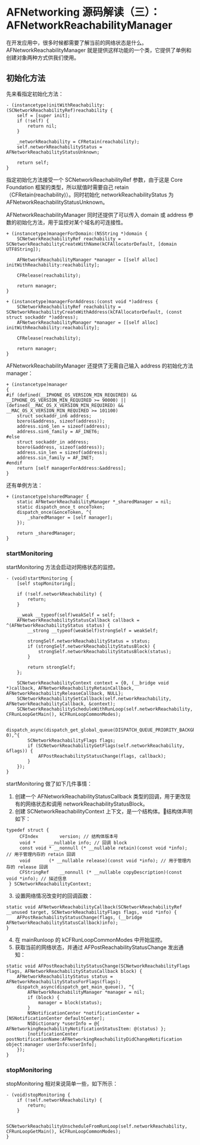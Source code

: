 # AFNetworking 源码解读（三）：AFNetworkReachabilityManager

在开发应用中，很多时候都需要了解当前的网络状态是什么。AFNetworkReachabilityManager 就是提供这样功能的一个类，它提供了单例和创建对象两种方式供我们使用。

## 初始化方法

先来看指定初始化方法：

```objc
- (instancetype)initWithReachability:(SCNetworkReachabilityRef)reachability {
    self = [super init];
    if (!self) {
        return nil;
    }

    _networkReachability = CFRetain(reachability);
    self.networkReachabilityStatus = AFNetworkReachabilityStatusUnknown;

    return self;
}
```

指定初始化方法接受一个 SCNetworkReachabilityRef 参数，由于这是 Core Foundation 框架的类型，所以赋值时需要自己 retain（CFRetain(reachability)）。同时初始化 networkReachabilityStatus 为 AFNetworkReachabilityStatusUnknown。

AFNetworkReachabilityManager 同时还提供了可以传入 domain 或 address 参数的初始化方法，用于监控对某个域名的可连接性。

```objc
+ (instancetype)managerForDomain:(NSString *)domain {
    SCNetworkReachabilityRef reachability = SCNetworkReachabilityCreateWithName(kCFAllocatorDefault, [domain UTF8String]);

    AFNetworkReachabilityManager *manager = [[self alloc] initWithReachability:reachability];
    
    CFRelease(reachability);

    return manager;
}

+ (instancetype)managerForAddress:(const void *)address {
    SCNetworkReachabilityRef reachability = SCNetworkReachabilityCreateWithAddress(kCFAllocatorDefault, (const struct sockaddr *)address);
    AFNetworkReachabilityManager *manager = [[self alloc] initWithReachability:reachability];

    CFRelease(reachability);
    
    return manager;
}
```

AFNetworkReachabilityManager 还提供了无需自己输入 address 的初始化方法 manager：

```objc
+ (instancetype)manager
{
#if (defined(__IPHONE_OS_VERSION_MIN_REQUIRED) && __IPHONE_OS_VERSION_MIN_REQUIRED >= 90000) || (defined(__MAC_OS_X_VERSION_MIN_REQUIRED) && __MAC_OS_X_VERSION_MIN_REQUIRED >= 101100)
    struct sockaddr_in6 address;
    bzero(&address, sizeof(address));
    address.sin6_len = sizeof(address);
    address.sin6_family = AF_INET6;
#else
    struct sockaddr_in address;
    bzero(&address, sizeof(address));
    address.sin_len = sizeof(address);
    address.sin_family = AF_INET;
#endif
    return [self managerForAddress:&address];
}
```

还有单例方法：

```objc
+ (instancetype)sharedManager {
    static AFNetworkReachabilityManager *_sharedManager = nil;
    static dispatch_once_t onceToken;
    dispatch_once(&onceToken, ^{
        _sharedManager = [self manager];
    });

    return _sharedManager;
}
```

### startMonitoring

startMonitoring 方法会启动对网络状态的监控。

```objc
- (void)startMonitoring {
    [self stopMonitoring];

    if (!self.networkReachability) {
        return;
    }

    __weak __typeof(self)weakSelf = self;
    AFNetworkReachabilityStatusCallback callback = ^(AFNetworkReachabilityStatus status) {
        __strong __typeof(weakSelf)strongSelf = weakSelf;

        strongSelf.networkReachabilityStatus = status;
        if (strongSelf.networkReachabilityStatusBlock) {
            strongSelf.networkReachabilityStatusBlock(status);
        }
        
        return strongSelf;
    };

    SCNetworkReachabilityContext context = {0, (__bridge void *)callback, AFNetworkReachabilityRetainCallback, AFNetworkReachabilityReleaseCallback, NULL};
    SCNetworkReachabilitySetCallback(self.networkReachability, AFNetworkReachabilityCallback, &context);
    SCNetworkReachabilityScheduleWithRunLoop(self.networkReachability, CFRunLoopGetMain(), kCFRunLoopCommonModes);

    dispatch_async(dispatch_get_global_queue(DISPATCH_QUEUE_PRIORITY_BACKGROUND, 0),^{
        SCNetworkReachabilityFlags flags;
        if (SCNetworkReachabilityGetFlags(self.networkReachability, &flags)) {
            AFPostReachabilityStatusChange(flags, callback);
        }
    });
}
```

startMonitoring 做了如下几件事情：

1. 创建一个 AFNetworkReachabilityStatusCallback 类型的回调，用于更改现有的网络状态和调用 networkReachabilityStatusBlock。
2. 创建 SCNetworkReachabilityContext 上下文，是一个结构体。结构体声明如下：

```objc
typedef struct {
     CFIndex		version; // 结构体版本号
     void *		__nullable info; // 回调 block
     const void	* __nonnull (* __nullable retain)(const void *info); // 用于管理内存的 retain 回调
     void		(* __nullable release)(const void *info); // 用于管理内存的 release 回调
     CFStringRef	__nonnull (* __nullable copyDescription)(const void *info); // 描述信息
 } SCNetworkReachabilityContext;
 ```

3. 设置网络情况改变时的回调函数：

```
static void AFNetworkReachabilityCallback(SCNetworkReachabilityRef __unused target, SCNetworkReachabilityFlags flags, void *info) {
    AFPostReachabilityStatusChange(flags, (__bridge AFNetworkReachabilityStatusCallback)info);
}
```

4. 在 mainRunloop 的 kCFRunLoopCommonModes 中开始监控。
5. 获取当前的网络状态，并通过 AFPostReachabilityStatusChange 发出通知：

```objc
static void AFPostReachabilityStatusChange(SCNetworkReachabilityFlags flags, AFNetworkReachabilityStatusCallback block) {
    AFNetworkReachabilityStatus status = AFNetworkReachabilityStatusForFlags(flags);
    dispatch_async(dispatch_get_main_queue(), ^{
        AFNetworkReachabilityManager *manager = nil;
        if (block) {
            manager = block(status);
        }
        NSNotificationCenter *notificationCenter = [NSNotificationCenter defaultCenter];
        NSDictionary *userInfo = @{ AFNetworkingReachabilityNotificationStatusItem: @(status) };
        [notificationCenter postNotificationName:AFNetworkingReachabilityDidChangeNotification object:manager userInfo:userInfo];
    });
}
```

### stopMonitoring

stopMonitoring 相对来说简单一些，如下所示：

```objc
- (void)stopMonitoring {
    if (!self.networkReachability) {
        return;
    }

    SCNetworkReachabilityUnscheduleFromRunLoop(self.networkReachability, CFRunLoopGetMain(), kCFRunLoopCommonModes);
}
```
